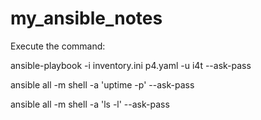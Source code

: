 # my_ansible_notes

Execute the command:

ansible-playbook -i inventory.ini p4.yaml -u i4t --ask-pass

ansible all -m shell -a 'uptime -p' --ask-pass

ansible all -m shell -a 'ls -l' --ask-pass
